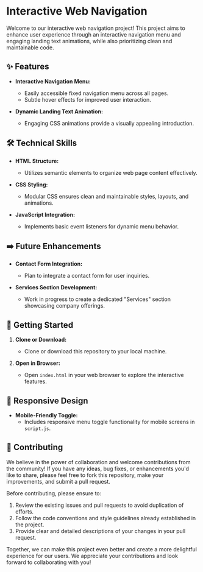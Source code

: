 # Interactive Web Navigation

Welcome to our interactive web navigation project! This project aims to enhance user experience through an interactive navigation menu and engaging landing text animations, while also prioritizing clean and maintainable code.

## ✨ Features

- **Interactive Navigation Menu:**
  - Easily accessible fixed navigation menu across all pages.
  - Subtle hover effects for improved user interaction.
  
- **Dynamic Landing Text Animation:**
  - Engaging CSS animations provide a visually appealing introduction.

## 🛠️ Technical Skills

- **HTML Structure:**
  - Utilizes semantic elements to organize web page content effectively.
  
- **CSS Styling:**
  - Modular CSS ensures clean and maintainable styles, layouts, and animations.
  
- **JavaScript Integration:**
  - Implements basic event listeners for dynamic menu behavior.

## ➡️ Future Enhancements

- **Contact Form Integration:**
  - Plan to integrate a contact form for user inquiries.
  
- **Services Section Development:**
  - Work in progress to create a dedicated "Services" section showcasing company offerings.

## 🚀 Getting Started

1. **Clone or Download:**
   - Clone or download this repository to your local machine.
   
2. **Open in Browser:**
   - Open `index.html` in your web browser to explore the interactive features.

## 📱 Responsive Design

- **Mobile-Friendly Toggle:**
  - Includes responsive menu toggle functionality for mobile screens in `script.js`.

## 🤝 Contributing

We believe in the power of collaboration and welcome contributions from the community! If you have any ideas, bug fixes, or enhancements you'd like to share, please feel free to fork this repository, make your improvements, and submit a pull request.

Before contributing, please ensure to:

1. Review the existing issues and pull requests to avoid duplication of efforts.
2. Follow the code conventions and style guidelines already established in the project.
3. Provide clear and detailed descriptions of your changes in your pull request.

Together, we can make this project even better and create a more delightful experience for our users. We appreciate your contributions and look forward to collaborating with you!


